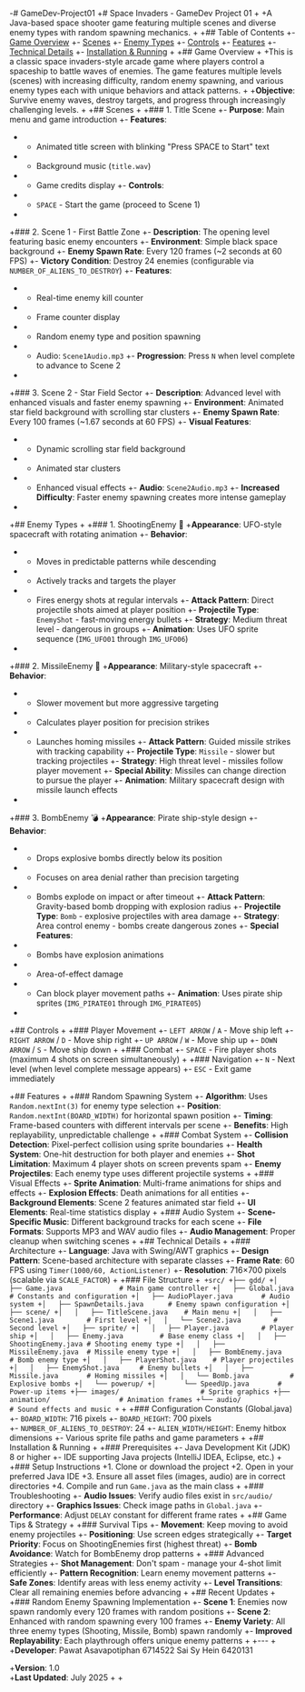 
-# GameDev-Project01
+# Space Invaders - GameDev Project 01
+
+A Java-based space shooter game featuring multiple scenes and diverse enemy types with random spawning mechanics.
+
+## Table of Contents
+- [Game Overview](#game-overview)
+- [Scenes](#scenes)
+- [Enemy Types](#enemy-types)
+- [Controls](#controls)
+- [Features](#features)
+- [Technical Details](#technical-details)
+- [Installation & Running](#installation--running)
+
+## Game Overview
+
+This is a classic space invaders-style arcade game where players control a spaceship to battle waves of enemies. The game features multiple levels (scenes) with increasing difficulty, random enemy spawning, and various enemy types each with unique behaviors and attack patterns.
+
+**Objective**: Survive enemy waves, destroy targets, and progress through increasingly challenging levels.
+
+## Scenes
+
+### 1. Title Scene
+- **Purpose**: Main menu and game introduction
+- **Features**: 
+  - Animated title screen with blinking "Press SPACE to Start" text
+  - Background music (`title.wav`)
+  - Game credits display
+- **Controls**: 
+  - `SPACE` - Start the game (proceed to Scene 1)
+
+### 2. Scene 1 - First Battle Zone
+- **Description**: The opening level featuring basic enemy encounters
+- **Environment**: Simple black space background
+- **Enemy Spawn Rate**: Every 120 frames (~2 seconds at 60 FPS)
+- **Victory Condition**: Destroy 24 enemies (configurable via `NUMBER_OF_ALIENS_TO_DESTROY`)
+- **Features**:
+  - Real-time enemy kill counter
+  - Frame counter display
+  - Random enemy type and position spawning
+  - Audio: `Scene1Audio.mp3`
+- **Progression**: Press `N` when level complete to advance to Scene 2
+
+### 3. Scene 2 - Star Field Sector
+- **Description**: Advanced level with enhanced visuals and faster enemy spawning
+- **Environment**: Animated star field background with scrolling star clusters
+- **Enemy Spawn Rate**: Every 100 frames (~1.67 seconds at 60 FPS)
+- **Visual Features**:
+  - Dynamic scrolling star field background
+  - Animated star clusters
+  - Enhanced visual effects
+- **Audio**: `Scene2Audio.mp3`
+- **Increased Difficulty**: Faster enemy spawning creates more intense gameplay
+
+## Enemy Types
+
+### 1. ShootingEnemy 🔫
+**Appearance**: UFO-style spacecraft with rotating animation
+- **Behavior**: 
+  - Moves in predictable patterns while descending
+  - Actively tracks and targets the player
+  - Fires energy shots at regular intervals
+- **Attack Pattern**: Direct projectile shots aimed at player position
+- **Projectile Type**: `EnemyShot` - fast-moving energy bullets
+- **Strategy**: Medium threat level - dangerous in groups
+- **Animation**: Uses UFO sprite sequence (`IMG_UFO01` through `IMG_UFO06`)
+
+### 2. MissileEnemy 🚀
+**Appearance**: Military-style spacecraft
+- **Behavior**:
+  - Slower movement but more aggressive targeting
+  - Calculates player position for precision strikes
+  - Launches homing missiles
+- **Attack Pattern**: Guided missile strikes with tracking capability
+- **Projectile Type**: `Missile` - slower but tracking projectiles
+- **Strategy**: High threat level - missiles follow player movement
+- **Special Ability**: Missiles can change direction to pursue the player
+- **Animation**: Military spacecraft design with missile launch effects
+
+### 3. BombEnemy 💣
+**Appearance**: Pirate ship-style design
+- **Behavior**:
+  - Drops explosive bombs directly below its position
+  - Focuses on area denial rather than precision targeting
+  - Bombs explode on impact or after timeout
+- **Attack Pattern**: Gravity-based bomb dropping with explosion radius
+- **Projectile Type**: `Bomb` - explosive projectiles with area damage
+- **Strategy**: Area control enemy - bombs create dangerous zones
+- **Special Features**:
+  - Bombs have explosion animations
+  - Area-of-effect damage
+  - Can block player movement paths
+- **Animation**: Uses pirate ship sprites (`IMG_PIRATE01` through `IMG_PIRATE05`)
+
+## Controls
+
+### Player Movement
+- `LEFT ARROW` / `A` - Move ship left
+- `RIGHT ARROW` / `D` - Move ship right
+- `UP ARROW` / `W` - Move ship up
+- `DOWN ARROW` / `S` - Move ship down
+
+### Combat
+- `SPACE` - Fire player shots (maximum 4 shots on screen simultaneously)
+
+### Navigation
+- `N` - Next level (when level complete message appears)
+- `ESC` - Exit game immediately
 
+## Features
+
+### Random Spawning System
+- **Algorithm**: Uses `Random.nextInt(3)` for enemy type selection
+- **Position**: `Random.nextInt(BOARD_WIDTH)` for horizontal spawn position
+- **Timing**: Frame-based counters with different intervals per scene
+- **Benefits**: High replayability, unpredictable challenge
+
+### Combat System
+- **Collision Detection**: Pixel-perfect collision using sprite boundaries
+- **Health System**: One-hit destruction for both player and enemies
+- **Shot Limitation**: Maximum 4 player shots on screen prevents spam
+- **Enemy Projectiles**: Each enemy type uses different projectile systems
+
+### Visual Effects
+- **Sprite Animation**: Multi-frame animations for ships and effects
+- **Explosion Effects**: Death animations for all entities
+- **Background Elements**: Scene 2 features animated star field
+- **UI Elements**: Real-time statistics display
+
+### Audio System
+- **Scene-Specific Music**: Different background tracks for each scene
+- **File Formats**: Supports MP3 and WAV audio files
+- **Audio Management**: Proper cleanup when switching scenes
+
+## Technical Details
+
+### Architecture
+- **Language**: Java with Swing/AWT graphics
+- **Design Pattern**: Scene-based architecture with separate classes
+- **Frame Rate**: 60 FPS using `Timer(1000/60, ActionListener)`
+- **Resolution**: 716×700 pixels (scalable via `SCALE_FACTOR`)
+
+### File Structure
+```
+src/
+├── gdd/
+│   ├── Game.java              # Main game controller
+│   ├── Global.java            # Constants and configuration
+│   ├── AudioPlayer.java       # Audio system
+│   ├── SpawnDetails.java      # Enemy spawn configuration
+│   ├── scene/
+│   │   ├── TitleScene.java    # Main menu
+│   │   ├── Scene1.java        # First level
+│   │   └── Scene2.java        # Second level
+│   ├── sprite/
+│   │   ├── Player.java        # Player ship
+│   │   ├── Enemy.java         # Base enemy class
+│   │   ├── ShootingEnemy.java # Shooting enemy type
+│   │   ├── MissileEnemy.java  # Missile enemy type
+│   │   ├── BombEnemy.java     # Bomb enemy type
+│   │   ├── PlayerShot.java    # Player projectiles
+│   │   ├── EnemyShot.java     # Enemy bullets
+│   │   ├── Missile.java       # Homing missiles
+│   │   └── Bomb.java          # Explosive bombs
+│   └── powerup/
+│       └── SpeedUp.java       # Power-up items
+├── images/                    # Sprite graphics
+├── animation/                 # Animation frames
+└── audio/                     # Sound effects and music
+```
+
+### Configuration Constants (Global.java)
+- `BOARD_WIDTH`: 716 pixels
+- `BOARD_HEIGHT`: 700 pixels  
+- `NUMBER_OF_ALIENS_TO_DESTROY`: 24
+- `ALIEN_WIDTH/HEIGHT`: Enemy hitbox dimensions
+- Various sprite file paths and game parameters
+
+## Installation & Running
+
+### Prerequisites
+- Java Development Kit (JDK) 8 or higher
+- IDE supporting Java projects (IntelliJ IDEA, Eclipse, etc.)
+
+### Setup Instructions
+1. Clone or download the project
+2. Open in your preferred Java IDE
+3. Ensure all asset files (images, audio) are in correct directories
+4. Compile and run `Game.java` as the main class
+
+### Troubleshooting
+- **Audio Issues**: Verify audio files exist in `src/audio/` directory
+- **Graphics Issues**: Check image paths in `Global.java`
+- **Performance**: Adjust `DELAY` constant for different frame rates
+
+## Game Tips & Strategy
+
+### Survival Tips
+- **Movement**: Keep moving to avoid enemy projectiles
+- **Positioning**: Use screen edges strategically
+- **Target Priority**: Focus on ShootingEnemies first (highest threat)
+- **Bomb Avoidance**: Watch for BombEnemy drop patterns
+
+### Advanced Strategies
+- **Shot Management**: Don't spam - manage your 4-shot limit efficiently
+- **Pattern Recognition**: Learn enemy movement patterns
+- **Safe Zones**: Identify areas with less enemy activity
+- **Level Transitions**: Clear all remaining enemies before advancing
+
+## Recent Updates
+
+### Random Enemy Spawning Implementation
+- **Scene 1**: Enemies now spawn randomly every 120 frames with random positions
+- **Scene 2**: Enhanced with random spawning every 100 frames
+- **Enemy Variety**: All three enemy types (Shooting, Missile, Bomb) spawn randomly
+- **Improved Replayability**: Each playthrough offers unique enemy patterns
+
+---
+
+**Developer**: 
Pawat Asavapotiphan 6714522
Sai Sy Hein 6420131

+**Version**: 1.0  
+**Last Updated**: July 2025
+
+
